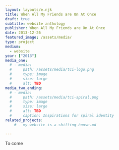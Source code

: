 ```yaml
---
layout: layouts/e.njk
title: When All My Friends are On At Once
draft: true
subtitle: website anthology
publisher: When All My Friends are On At Once
date: 2013-12-26
featured_image: /assets/media/
type: project
medium:
  - website
year: ["2013"]
media_one:
  # - media:
  #     path: /assets/media/tci-logo.png
  #     type: image
  #     size: large
  #     alt: TBD
media_two_ending:
  # - media:
  #     path: /assets/media/tci-spiral.png
  #     type: image
  #     size: large
  #     alt: TBD
  #     caption: Inspirations for spiral identity
related_projects:
    # - my-website-is-a-shifting-house.md

---
```


To come